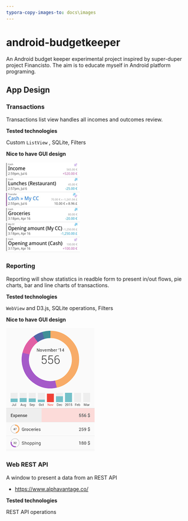 ```yaml
---
typora-copy-images-to: docs\images
---
```


# android-budgetkeeper
An Android budget keeper experimental project inspired by super-duper project Financisto. The aim is to educate myself in Android platform programing. 

## App Design

### Transactions

Transactions list view handles all incomes and outcomes review. 

**Tested technologies**

Custom `ListView` , SQLite, Filters 

**Nice to have GUI design**

![1500451924580](./docs/images/1500451924580.png)

### Reporting

Reporting will show statistics in readble form to present in/out flows, pie charts, bar and line charts of transactions.

**Tested technologies**

`WebView` and D3.js, SQLite operations, Filters 

**Nice to have GUI design**

![1500451829563](./docs/images/1500451829563.png)



### Web REST API

A window to present a data from an REST API

- https://www.alphavantage.co/

**Tested technologies**

REST API operations 